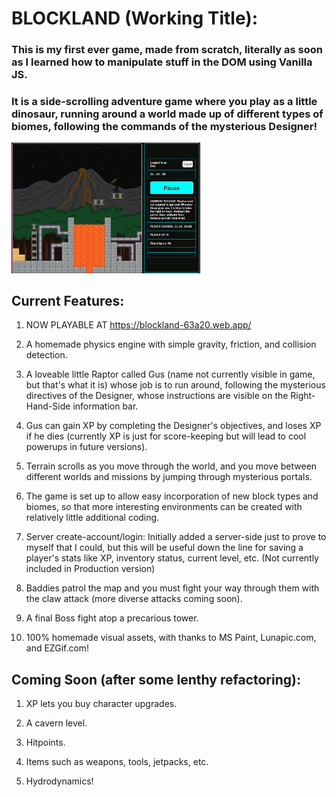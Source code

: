 # BLOCKLAND (Working Title):

### This is my first ever game, made from scratch, literally as soon as I learned how to manipulate stuff in the DOM using Vanilla JS.

### It is a side-scrolling adventure game where you play as a little dinosaur, running around a world made up of different types of biomes, following the commands of the mysterious Designer!

<img src="public/Screenshots/16-bubbly-lava.png" style="width: 60%;">

## Current Features:

1. NOW PLAYABLE AT https://blockland-63a20.web.app/

2. A homemade physics engine with simple gravity, friction, and collision detection.

3. A loveable little Raptor called Gus (name not currently visible in game, but that's what it is) whose job is to run around, following the mysterious directives of the Designer, whose instructions are visible on the Right-Hand-Side information bar.

4. Gus can gain XP by completing the Designer's objectives, and loses XP if he dies (currently XP is just for score-keeping but will lead to cool powerups in future versions).

5. Terrain scrolls as you move through the world, and you move between different worlds and missions by jumping through mysterious portals.

6. The game is set up to allow easy incorporation of new block types and biomes, so that more interesting environments can be created with relatively little additional coding.

7. Server create-account/login: Initially added a server-side just to prove to myself that I could, but this will be useful down the line for saving a player's stats like XP, inventory status, current level, etc. (Not currently included in Production version)

8. Baddies patrol the map and you must fight your way through them with the claw attack (more diverse attacks coming soon).

9. A final Boss fight atop a precarious tower.

10. 100% homemade visual assets, with thanks to MS Paint, Lunapic.com, and EZGif.com!

## Coming Soon (after some lenthy refactoring):

1. XP lets you buy character upgrades.

2. A cavern level.

3. Hitpoints.

4. Items such as weapons, tools, jetpacks, etc.

5. Hydrodynamics!
